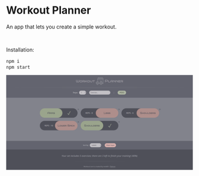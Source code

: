 # Workout Planner

An app that lets you create a simple workout.

<br>

Installation:
```
npm i
npm start
```

![project image](/src/img/workout-planner.png)
